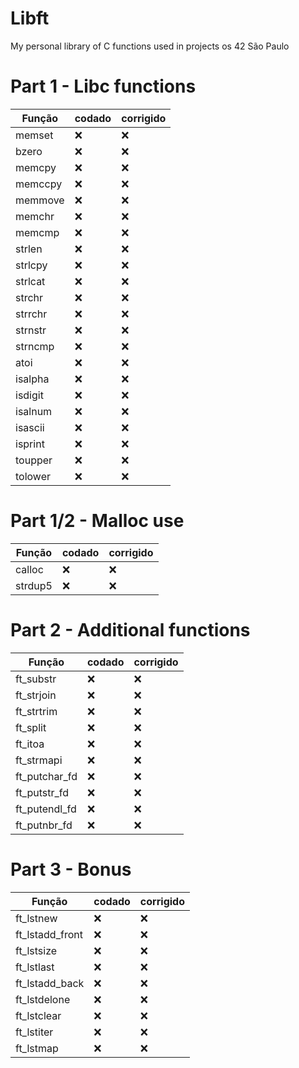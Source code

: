 # Libft
My personal library of C functions used in projects os 42 São Paulo

<!-- Feito ✔️ -->
<!-- Não Feito ❌ -->

# Part 1 - Libc functions

| Função | codado | corrigido |
| --- | --- | --- |
| memset | ❌ | ❌ |
| bzero	| ❌ | ❌ |
| memcpy | ❌ | ❌ |
| memccpy | ❌ | ❌ |
| memmove | ❌ | ❌ |
| memchr | ❌ | ❌ |
| memcmp | ❌ | ❌ |
| strlen | ❌ | ❌ |
| strlcpy | ❌ | ❌ |
| strlcat | ❌ | ❌ |
| strchr | ❌ | ❌ |
| strrchr | ❌ | ❌ |
| strnstr | ❌ | ❌ |
| strncmp | ❌ | ❌ |
| atoi | ❌ | ❌ |
| isalpha | ❌ | ❌ |
| isdigit | ❌ | ❌ |
| isalnum | ❌ | ❌ |
| isascii | ❌ | ❌ |
| isprint | ❌ | ❌ |
| toupper | ❌ | ❌ |
| tolower | ❌ | ❌ |

# Part 1/2 - Malloc use
| Função | codado | corrigido |
| --- | --- | --- |
| calloc | ❌ | ❌ |
| strdup5 | ❌ | ❌ |

# Part 2 - Additional functions
| Função | codado | corrigido |
| --- | --- | --- |
| ft_substr | ❌ | ❌ |
| ft_strjoin | ❌ | ❌ |
| ft_strtrim | ❌ | ❌ |
| ft_split | ❌ | ❌ |
| ft_itoa | ❌ | ❌ |
| ft_strmapi | ❌ | ❌ |
| ft_putchar_fd | ❌ | ❌ |
| ft_putstr_fd | ❌ | ❌ |
| ft_putendl_fd | ❌ | ❌ |
| ft_putnbr_fd | ❌ | ❌ |

# Part 3 - Bonus
| Função | codado | corrigido |
| --- | --- | --- |
| ft_lstnew | ❌ | ❌ | 
| ft_lstadd_front | ❌ | ❌ |
| ft_lstsize | ❌ | ❌ |
| ft_lstlast | ❌ | ❌ |
| ft_lstadd_back | ❌ | ❌ |
| ft_lstdelone | ❌ | ❌ |
| ft_lstclear | ❌ | ❌ |
| ft_lstiter | ❌ | ❌ |
| ft_lstmap	 | ❌ | ❌ |
